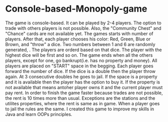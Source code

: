 # Console-based-Monopoly-game
The game is console-based. It can be played by 2-4 players. The option to trade with others players is not possible. Also, the "Community Chest" and "Chance" cards are not available yet. The games starts with number of players. After that, each player chooses his color: Red, Green, Blue or Brown, and "throw" a dice. Two numbers between 1 and 6 are randomly generated, . The players are orderd based on that dice. The player with the highest dice will be first and so on. The game ends when all the others players, except for one, go bankrupt(i.e. has no property and money). All players are placed on "START" space in the begging. Each player goes forward the number of dice. If the dice is a double then the player throw again. At 3 consecutive doubles he goes to jail. If the space is a property and it is available then the player has the option to buy it. If the property is not available that means antoher player owns it and the current player must pay rent. In order to finish the game faster because trades are not possible, the rent is 10 times more than usual. Exceptions are the stations and the utilites properties, where the rent is same as in game. When a player goes to jail the rules are the same.
I created this game to improve my skills in Java and learn OOPs principles.
